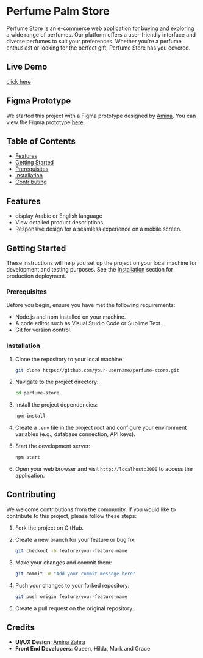 # Perfume Palm Store

Perfume Store is an e-commerce web application for buying and exploring a wide range of perfumes. Our platform offers a user-friendly interface and diverse perfumes to suit your preferences. Whether you're a perfume enthusiast or looking for the perfect gift, Perfume Store has you covered.

## Live Demo

[click here](https://parfum-palm-store.vercel.app/)

## Figma Prototype

We started this project with a Figma prototype designed by [Amina](https://github.com/AminaZahra). You can view the Figma prototype [here](https://www.figma.com/proto/Oo1q1SJ2WafQdNrFfh3h7p/Untitled?page-id=0%3A1&type=design&node-id=0-79&viewport=503%2C3868%2C0.61&t=hfDJOAaQq1otWgIV-1&scaling=min-zoom).

## Table of Contents

- [Features](#features)
- [Getting Started](#getting-started)
- [Prerequisites](#prerequisites)
- [Installation](#installation)
- [Contributing](#contributing)


## Features

- display Arabic or English language
- View detailed product descriptions.
- Responsive design for a seamless experience on a mobile screen.

## Getting Started

These instructions will help you set up the project on your local machine for development and testing purposes. See the [Installation](#installation) section for production deployment.

### Prerequisites

Before you begin, ensure you have met the following requirements:

- Node.js and npm installed on your machine.
- A code editor such as Visual Studio Code or Sublime Text.
- Git for version control.

### Installation

1. Clone the repository to your local machine:

   ```bash
   git clone https://github.com/your-username/perfume-store.git
   ```

2. Navigate to the project directory:

   ```bash
   cd perfume-store
   ```

3. Install the project dependencies:

   ```bash
   npm install
   ```

4. Create a `.env` file in the project root and configure your environment variables (e.g., database connection, API keys).

5. Start the development server:

   ```bash
   npm start
   ```

6. Open your web browser and visit `http://localhost:3000` to access the application.

## Contributing

We welcome contributions from the community. If you would like to contribute to this project, please follow these steps:

1. Fork the project on GitHub.

2. Create a new branch for your feature or bug fix:

   ```bash
   git checkout -b feature/your-feature-name
   ```

3. Make your changes and commit them:

   ```bash
   git commit -m "Add your commit message here"
   ```

4. Push your changes to your forked repository:

   ```bash
   git push origin feature/your-feature-name
   ```

5. Create a pull request on the original repository.

## Credits

- **UI/UX Design**: [Amina Zahra]((https://github.com/AminaZahra))
- **Front End Developers**:  Queen, Hilda, Mark and Grace

